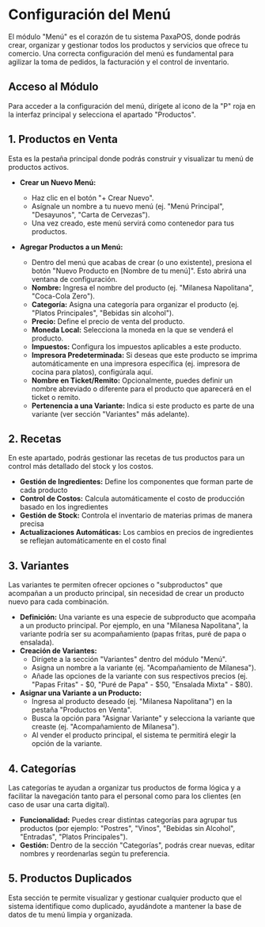 # Configuración del Menú

El módulo "Menú" es el corazón de tu sistema PaxaPOS, donde podrás crear, organizar y gestionar todos los productos y servicios que ofrece tu comercio. Una correcta configuración del menú es fundamental para agilizar la toma de pedidos, la facturación y el control de inventario.

## Acceso al Módulo
Para acceder a la configuración del menú, dirígete al icono de la "P" roja en la interfaz principal y selecciona el apartado "Productos".

## 1. Productos en Venta
Esta es la pestaña principal donde podrás construir y visualizar tu menú de productos activos.

* **Crear un Nuevo Menú:**
    * Haz clic en el botón "+ Crear Nuevo".
    * Asígnale un nombre a tu nuevo menú (ej. "Menú Principal", "Desayunos", "Carta de Cervezas").
    * Una vez creado, este menú servirá como contenedor para tus productos.

* **Agregar Productos a un Menú:**
    * Dentro del menú que acabas de crear (o uno existente), presiona el botón "Nuevo Producto en [Nombre de tu menú]". Esto abrirá una ventana de configuración.
    * **Nombre:** Ingresa el nombre del producto (ej. "Milanesa Napolitana", "Coca-Cola Zero").
    * **Categoría:** Asigna una categoría para organizar el producto (ej. "Platos Principales", "Bebidas sin alcohol").
    * **Precio:** Define el precio de venta del producto.
    * **Moneda Local:** Selecciona la moneda en la que se venderá el producto.
    * **Impuestos:** Configura los impuestos aplicables a este producto.
    * **Impresora Predeterminada:** Si deseas que este producto se imprima automáticamente en una impresora específica (ej. impresora de cocina para platos), configúrala aquí.
    * **Nombre en Ticket/Remito:** Opcionalmente, puedes definir un nombre abreviado o diferente para el producto que aparecerá en el ticket o remito.
    * **Pertenencia a una Variante:** Indica si este producto es parte de una variante (ver sección "Variantes" más adelante).

## 2. Recetas

En este apartado, podrás gestionar las recetas de tus productos para un control más detallado del stock y los costos.

* **Gestión de Ingredientes:** Define los componentes que forman parte de cada producto
* **Control de Costos:** Calcula automáticamente el costo de producción basado en los ingredientes
* **Gestión de Stock:** Controla el inventario de materias primas de manera precisa
* **Actualizaciones Automáticas:** Los cambios en precios de ingredientes se reflejan automáticamente en el costo final

## 3. Variantes
Las variantes te permiten ofrecer opciones o "subproductos" que acompañan a un producto principal, sin necesidad de crear un producto nuevo para cada combinación.

* **Definición:** Una variante es una especie de subproducto que acompaña a un producto principal. Por ejemplo, en una "Milanesa Napolitana", la variante podría ser su acompañamiento (papas fritas, puré de papa o ensalada).
* **Creación de Variantes:**
    * Dirígete a la sección "Variantes" dentro del módulo "Menú".
    * Asigna un nombre a la variante (ej. "Acompañamiento de Milanesa").
    * Añade las opciones de la variante con sus respectivos precios (ej. "Papas Fritas" - $0, "Puré de Papa" - $50, "Ensalada Mixta" - $80).
* **Asignar una Variante a un Producto:**
    * Ingresa al producto deseado (ej. "Milanesa Napolitana") en la pestaña "Productos en Venta".
    * Busca la opción para "Asignar Variante" y selecciona la variante que creaste (ej. "Acompañamiento de Milanesa").
    * Al vender el producto principal, el sistema te permitirá elegir la opción de la variante.

## 4. Categorías
Las categorías te ayudan a organizar tus productos de forma lógica y a facilitar la navegación tanto para el personal como para los clientes (en caso de usar una carta digital).

* **Funcionalidad:** Puedes crear distintas categorías para agrupar tus productos (por ejemplo: "Postres", "Vinos", "Bebidas sin Alcohol", "Entradas", "Platos Principales").
* **Gestión:** Dentro de la sección "Categorías", podrás crear nuevas, editar nombres y reordenarlas según tu preferencia.

## 5. Productos Duplicados
Esta sección te permite visualizar y gestionar cualquier producto que el sistema identifique como duplicado, ayudándote a mantener la base de datos de tu menú limpia y organizada.

